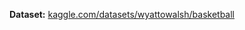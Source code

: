 __Dataset:__ [kaggle.com/datasets/wyattowalsh/basketball](https://www.kaggle.com/datasets/wyattowalsh/basketball)
